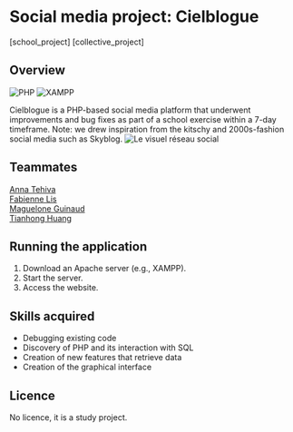 # Social media project: Cielblogue
[school_project] [collective_project]

## Overview
![PHP](https://img.shields.io/badge/php-%23777BB4.svg?style=for-the-badge&logo=php&logoColor=white) ![XAMPP](https://img.shields.io/badge/XAMPP-100000?style=for-the-badge&logo=XAMPP&logoColor=white&labelColor=E47D29&color=E47D29)

Cielblogue is a PHP-based social media platform that underwent improvements and bug fixes as part of a school exercise within a 7-day timeframe. 
Note: we drew inspiration from the kitschy and 2000s-fashion social media such as Skyblog.
![Le visuel réseau social](/images/Actualités.png)

## Teammates
[Anna Tehiva](https://github.com/annatehiva)  
[Fabienne Lis](https://github.com/FabienneLIS)  
[Maguelone Guinaud](https://github.com/magueloneguinaud)  
[Tianhong Huang](https://github.com/Tianhong258)

## Running the application
1. Download an Apache server (e.g., XAMPP).
2. Start the server.
3. Access the website.
   
## Skills acquired
- Debugging existing code
- Discovery of PHP and its interaction with SQL
- Creation of new features that retrieve data
- Creation of the graphical interface

## Licence
No licence, it is a study project.
